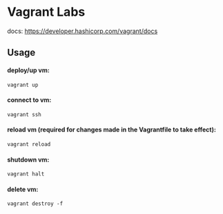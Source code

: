 # Vagrant Labs

docs: https://developer.hashicorp.com/vagrant/docs

## Usage

#### deploy/up vm:
```
vagrant up
```

#### connect to vm:
```
vagrant ssh
```

#### reload vm (required for changes made in the Vagrantfile to take effect):
```
vagrant reload
```

#### shutdown vm:
```
vagrant halt
```

#### delete vm:
```
vagrant destroy -f
```